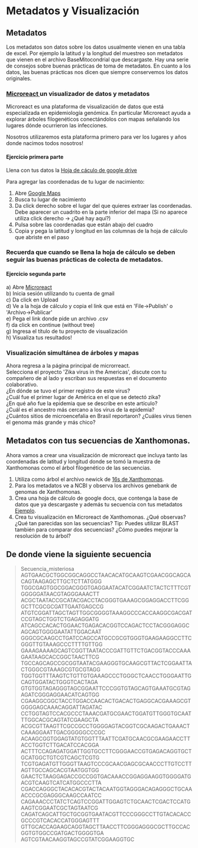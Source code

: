 # Metadatos y Visualización  

## Metadatos  
Los metadatos son datos sobre los datos usualmente vienen en una tabla de excel. Por ejemplo la latitud y la longitud del muestreo son metadatos que vienen en el archivo BaseMitocondrial que descargaste. Hay una serie de consejos sobre buenas prácticas de toma de metadatos. En cuanto a los datos, las buenas prácticas nos dicen que siempre conservemos los datos originales.    

### [Microreact  ](https://microreact.org/)  un visualizador de datos y metadatos  

Microreact es una plataforma de visualización de datos que está especializada en epidemiología genómica. En particular Microreact ayuda a explorar árboles filogenéticos conectándolos con mapas señalando los lugares dónde ocurrieron las infecciones.  

Nosotros utilizaremos esta plataforma primero para ver los lugares y años donde nacimos todos nosotros!   

####   Ejercicio primera parte
Llena con tus datos la [Hoja de cáculo de google drive ](https://docs.google.com/spreadsheets/d/1IyFEEVDgBtfRb9rUEX9JePTl7ARiHAxyR3n1RKtk_OQ/edit?usp=sharing)
  
Para agregar las coordenadas de tu lugar de nacimiento:
1) Abre [Google Maps  ](https://www.google.com.mx/maps)  
2) Busca tu lugar de nacimiento  
3) Da click derecho sobre el lugar del que quieres extraer las coordenadas. Debe aparecer un cuadrito en la parte inferior del mapa    (Si no aparece utiliza click derecho -> ¿Qué hay aquí?)
4) Pulsa sobre las coordenadas que están abajo del cuadro  
5) Copia y pega la latitud y longitud en las columnas de la hoja de cálculo que abriste en el paso   

### Recuerda que cuando se llena la hoja de cálculo se deben seguir las buenas prácticas de colecta de metadatos.

####   Ejercicio segunda parte
a) Abre [Microreact  ](https://microreact.org/)  
b) Inicia sesión utilizando tu cuenta de gmail  
c) Da click en Upload  
d) Ve a la hoja de cálculo y copia el link que está en 'File->Publish' o 'Archivo->Publicar'  
e) Pega el link donde pide un archivo .csv  
f) da click en continue (without tree)  
g) Ingresa el título de tu proyecto de visualización  
h) Visualiza tus resultados!  

### Visualización simultánea de árboles y mapas
Ahora regresa a la página principal de microrreact.  
Selecciona el proyecto 'Zika virus in the Americas', discute con tu compañero de al lado y escriban sus respuestas en el documento colaborativo.  
¿En dónde se tuvo el primer registro de este virus?  
¿Cuál fue el primer lugar de América en el que se detectó zika?  
¿En qué año fue la epidemia que se describe en este artículo?  
¿Cuál es el ancestro más cercano a los virus de la epidemia?  
¿Cuántos sitios de microencefalia en Brasil reportaron?
¿Cuáles virus tienen el genoma más grande y más chico?

## Metadatos con tus secuencias de Xanthomonas.  
Ahora vamos a crear una visualización de microreact que incluya tanto las coordenadas de latitud y longitud donde se tomó la muestra de Xanthomonas como el árbol filogenético de las secuencias. 
1. Utiliza como árbol el archivo newick de [16s de Xanthomonas](Xanthomonas-BioNJ_tree). 
2. Para los metadatos ve a NCBI y observa los archivos genebank de genomas de Xanthomonas. 
3. Crea una hoja de cálculo de google docs, que contenga la base de datos que ya descargaste y además tu secuencia con tus metadatos [Ejemplo](https://docs.google.com/spreadsheets/d/1tMbJYiF7cR1BSrCJ_PRm3ozaBx_QNZrfMKlQBmpIAvw/edit?usp=sharing).   
4. Crea tu visualización en Microreact de Xanthomonas. ¿Qué observas? ¿Qué tan parecidas son las secuencias? Tip: Puedes utilizar BLAST también para comparar dos secuencias? ¿Cómo puedes mejorar la resolución de tu árbol?

## De donde viene la siguiente secuencia
   
>Secuencia_misteriosa  
AGTGAACGCTGGCGGCAGGCCTAACACATGCAAGTCGAACGGCAGCACAGTAAGAGCTTGCTCTTATGGG
TGGCGAGTGGCGGACGGGTGAGGAATACATCGGAATCTACTCTTTCGTGGGGGATAACGTAGGGAAACTT
ACGCTAATACCGCATACGACCTACGGGTGAAAGCGGAGGACCTTCGGGCTTCGCGCGATTGAATGAGCCG
ATGTCGGATTAGCTAGTTGGCGGGGTAAAGGCCCACCAAGGCGACGATCCGTAGCTGGTCTGAGAGGATG
ATCAGCCACACTGGAACTGAGACACGGTCCAGACTCCTACGGGAGGCAGCAGTGGGGAATATTGGACAAT
GGGCGCAAGCCTGATCCAGCCATGCCGCGTGGGTGAAGAAGGCCTTCGGGTTGTAAAGCCCTTTTGTTGG
GAAAGAAAAGCAGTCGGTTAATACCCGATTGTTCTGACGGTACCCAAAGAATAAGCACCGGCTAACTTCG
TGCCAGCAGCCGCGGTAATACGAAGGGTGCAAGCGTTACTCGGAATTACTGGGCGTAAAGCGTGCGTAGG
TGGTGGTTTAAGTCTGTTGTGAAAGCCCTGGGCTCAACCTGGGAATTGCAGTGGATACTGGGTCACTAGA
GTGTGGTAGAGGGTAGCGGAATTCCCGGTGTAGCAGTGAAATGCGTAGAGATCGGGAGGAACATCAGTGG
CGAAGGCGGCTACCTGGACCAACACTGACACTGAGGCACGAAAGCGTGGGGAGCAAACAGGATTAGATAC
CCTGGTAGTCCACGCCCTAAACGATGCGAACTGGATGTTGGGTGCAATTTGGCACGCAGTATCGAAGCTA
ACGCGTTAAGTTCGCCGCCTGGGGAGTACGGTCGCAAGACTGAAACTCAAAGGAATTGACGGGGGCCCGC
ACAAGCGGTGGAGTATGTGGTTTAATTCGATGCAACGCGAAGAACCTTACCTGGTCTTGACATCCACGGA
ACTTTCCAGAGATGGATTGGTGCCTTCGGGAACCGTGAGACAGGTGCTGCATGGCTGTCGTCAGCTCGTG
TCGTGAGATGTTGGGTTAAGTCCCGCAACGAGCGCAACCCTTGTCCTTAGTTGCCAGCACGTAATGGTGG
GAACTCTAAGGAGACCGCCGGTGACAAACCGGAGGAAGGTGGGGATGACGTCAAGTCATCATGGCCCTTA
CGACCAGGGCTACACACGTACTACAATGGTAGGGACAGAGGGCTGCAAACCCGCGAGGGCAAGCCAATCC
CAGAAACCCTATCTCAGTCCGGATTGGAGTCTGCAACTCGACTCCATGAAGTCGGAATCGCTAGTAATCG
CAGATCAGCATTGCTGCGGTGAATACGTTCCCGGGCCTTGTACACACCGCCCGTCACACCATGGGAGTTT
GTTGCACCAGAAGCAGGTAGCTTAACCTTCGGGAGGGCGCTTGCCACGGTGTGGCCGATGACTGGGGTGA
AGTCGTAACAAGGTAGCCGTATCGGAAGGTGC



